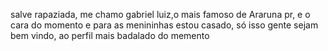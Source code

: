 salve rapaziada, me chamo gabriel luiz,o mais famoso de Araruna pr, e o cara do momento e para as menininhas estou casado, só isso gente sejam bem vindo, ao perfil mais badalado do memento 
